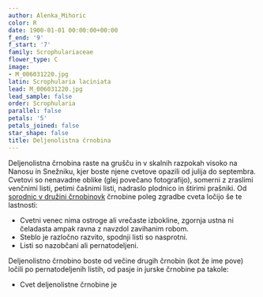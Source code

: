 ```yaml
---
author: Alenka_Mihoric
color: R
date: 1900-01-01 00:00:00+00:00
f_end: '9'
f_start: '7'
family: Scrophulariaceae
flower_type: C
image:
- M_006031220.jpg
latin: Scrophularia laciniata
lead: M_006031220.jpg
lead_sample: false
order: Scrophularia
parallel: false
petals: '5'
petals_joined: false
star_shape: false
title: Deljenolistna črnobina
---
```

Deljenolistna črnobina raste na grušču in v skalnih razpokah visoko na Nanosu in Snežniku, kjer boste njene cvetove opazili od julija do septembra. Cvetovi so nenavadne oblike (glej povečano fotografijo), somerni z zraslimi venčnimi listi, petimi čašnimi listi, nadraslo plodnico in štirimi prašniki. Od [sorodnic v družini črnobinovk](../../family/scrophulariaceae/) črnobine poleg zgradbe cveta ločijo še te lastnosti:

-   Cvetni venec nima ostroge ali vrečaste izbokline, zgornja ustna ni čeladasta ampak ravna z navzdol zavihanim robom.
-   Steblo je razločno razvito, spodnji listi so nasprotni.
-   Listi so nazobčani ali pernatodeljeni.

Deljenolistno črnobino boste od večine drugih črnobin (kot že ime pove) ločili po pernatodeljenih listih, od pasje in jurske črnobine pa takole:

-   Cvet deljenolistne črnobine je 
